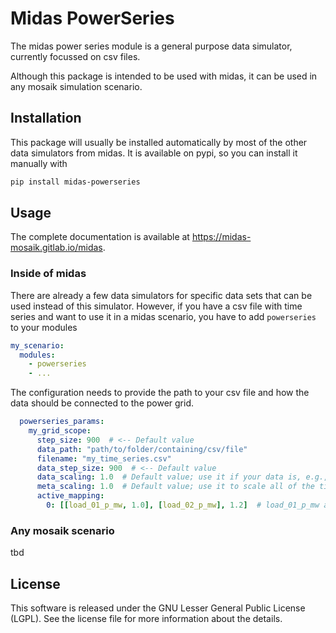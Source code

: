 # Midas PowerSeries

The midas power series module is a general purpose data simulator, currently focussed on csv files.

Although this package is intended to be used with midas, it can be used in any mosaik simulation scenario.

## Installation

This package will usually be installed automatically by most of the other data simulators from midas. 
It is available on pypi, so you can install it manually with

```bash
pip install midas-powerseries
```

## Usage

The complete documentation is available at https://midas-mosaik.gitlab.io/midas.

### Inside of midas

There are already a few data simulators for specific data sets that can be used instead of this simulator.
However, if you have a csv file with time series and want to use it in a midas scenario, you have to add `powerseries` to your modules

```yaml
my_scenario:
  modules:
    - powerseries
    - ...
```

The configuration needs to provide the path to your csv file and how the data should be connected to the power grid.

```yaml
  powerseries_params:
    my_grid_scope:
      step_size: 900  # <-- Default value
      data_path: "path/to/folder/containing/csv/file"
      filename: "my_time_series.csv"
      data_step_size: 900  # <-- Default value
      data_scaling: 1.0  # Default value; use it if your data is, e.g., in kW instead of MW
      meta_scaling: 1.0  # Default value; use it to scale all of the time series globally
      active_mapping:
        0: [[load_01_p_mw, 1.0], [load_02_p_mw], 1.2]  # load_01_p_mw and load_02_p_mw have to be column names in the csv file
```

### Any mosaik scenario

tbd

## License

This software is released under the GNU Lesser General Public License (LGPL). 
See the license file for more information about the details.
